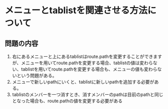 # メニューとtablistを関連させる方法について
## 問題の内容
1. 右にあるメニューと上にあるtablistはroute.pathを変更することができますが、メニューを用いてroute.pathを変更する場合、tablistの値は変わらない、tablistを用いてroute.pathを変更する場合も、メニューの値も変わらないという問題がある。
2. メニューで新しいpathにいくと、tablistに新しいpathを追加する必要がある。
3. tablistのメンバーを一つ消すとき、消すメンバーのpathは目前のpathと同じとなった場合も、route.pathの値を変更する必要がある

